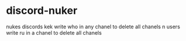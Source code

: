 # discord-nuker
nukes discords kek
write who in any chanel to delete all chanels n users
write ru in a chanel to delete all chanels
